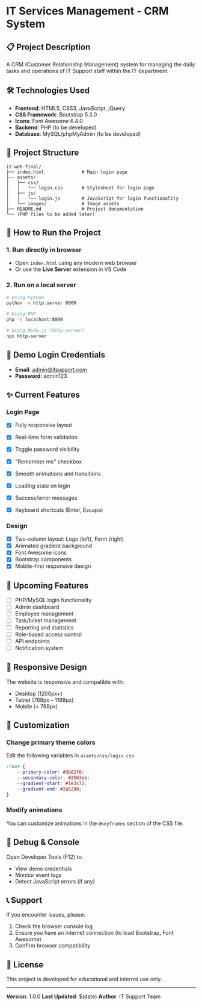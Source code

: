 

# IT Services Management - CRM System

## 📋 Project Description

A CRM (Customer Relationship Management) system for managing the daily tasks and operations of IT Support staff within the IT department.



## 🛠️ Technologies Used

* **Frontend**: HTML5, CSS3, JavaScript, jQuery
* **CSS Framework**: Bootstrap 5.3.0
* **Icons**: Font Awesome 6.4.0
* **Backend**: PHP (to be developed)
* **Database**: MySQL/phpMyAdmin (to be developed)

## 📁 Project Structure

```
it-web-final/
├── index.html              # Main login page
├── assets/
│   ├── css/
│   │   └── login.css       # Stylesheet for login page
│   ├── js/
│   │   └── login.js        # JavaScript for login functionality
│   └── images/             # Image assets
├── README.md               # Project documentation
└── (PHP files to be added later)
```

## 🚀 How to Run the Project

### 1. Run directly in browser

* Open `index.html` using any modern web browser
* Or use the **Live Server** extension in VS Code

### 2. Run on a local server

```bash
# Using Python
python -m http.server 8000

# Using PHP
php -S localhost:8000

# Using Node.js (http-server)
npx http-server
```

## 🔐 Demo Login Credentials

* **Email**: [admin@itsupport.com](mailto:admin@itsupport.com)
* **Password**: admin123

## ✨ Current Features

### Login Page

* [x] Fully responsive layout
* [x] Real-time form validation
* [x] Toggle password visibility
* [x] "Remember me" checkbox

* [x] Smooth animations and transitions
* [x] Loading state on login
* [x] Success/error messages
* [x] Keyboard shortcuts (Enter, Escape)

### Design

* [x] Two-column layout: Logo (left), Form (right)
* [x] Animated gradient background
* [x] Font Awesome icons
* [x] Bootstrap components
* [x] Mobile-first responsive design

## 🎯 Upcoming Features

* [ ] PHP/MySQL login functionality
* [ ] Admin dashboard
* [ ] Employee management
* [ ] Task/ticket management
* [ ] Reporting and statistics
* [ ] Role-based access control
* [ ] API endpoints
* [ ] Notification system

## 📱 Responsive Design

The website is responsive and compatible with:

* Desktop (1200px+)
* Tablet (768px – 1199px)
* Mobile (< 768px)

## 🔧 Customization

### Change primary theme colors

Edit the following variables in `assets/css/login.css`:

```css
:root {
    --primary-color: #3b82f6;
    --secondary-color: #2563eb;
    --gradient-start: #1e3c72;
    --gradient-end: #2a5298;
}
```

### Modify animations

You can customize animations in the `@keyframes` section of the CSS file.

## 🐛 Debug & Console

Open Developer Tools (F12) to:

* View demo credentials
* Monitor event logs
* Detect JavaScript errors (if any)

## 📞 Support

If you encounter issues, please:

1. Check the browser console log
2. Ensure you have an internet connection (to load Bootstrap, Font Awesome)
3. Confirm browser compatibility

## 📄 License

This project is developed for educational and internal use only.

---

**Version**: 1.0.0
**Last Updated**: \$(date)
**Author**: IT Support Team
